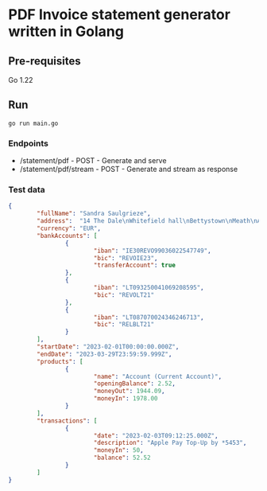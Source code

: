 # PDF Invoice statement generator written in Golang


## Pre-requisites 
Go 1.22

## Run
```go run main.go```

### Endpoints
- /statement/pdf - POST - Generate and serve
- /statement/pdf/stream - POST - Generate and stream as response

### Test data
```json
{
        "fullName": "Sandra Saulgrieze", 
        "address":  "14 The Dale\nWhitefield hall\nBettystown\nMeath\nA92N27C",
        "currency": "EUR",
        "bankAccounts": [
                {
                        "iban": "IE30REVO99036022547749",
                        "bic": "REVOIE23",
                        "transferAccount": true
                },
                {
                        "iban": "LT093250041069208595",
                        "bic": "REVOLT21"
                },
                {
                        "iban": "LT087070024346246713",
                        "bic": "RELBLT21"
                }
        ],
        "startDate": "2023-02-01T00:00:00.000Z",
        "endDate": "2023-03-29T23:59:59.999Z",
        "products": [
                {
                        "name": "Account (Current Account)",
                        "openingBalance": 2.52,
                        "moneyOut": 1944.09,
                        "moneyIn": 1978.00
                }
        ],
        "transactions": [
                {
                        "date": "2023-02-03T09:12:25.000Z",
                        "description": "Apple Pay Top-Up by *5453",
                        "moneyIn": 50,
                        "balance": 52.52
                }
        ]
}
```